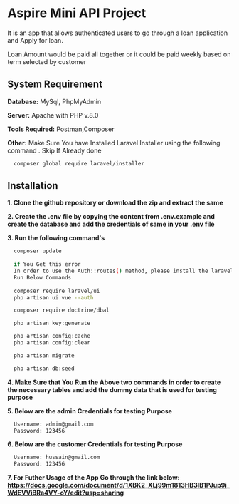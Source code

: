 
# Aspire Mini API Project

It is an app that allows authenticated users to go through a loan application and Apply for loan.

Loan Amount would be paid all together or it could be paid weekly based on term selected by customer



## System Requirement

**Database:** MySql, PhpMyAdmin

**Server:** Apache with PHP v.8.0

**Tools Required:** Postman,Composer

**Other:** Make Sure You have Installed Laravel Installer using the following command
. Skip If Already done

```bash
  composer global require laravel/installer
```




## Installation
**1. Clone the github repository or download the zip and extract the same**

**2. Create the .env file by copying the content from .env.example and create the database and add the credentials of same in your .env file**

**3. Run the following command's**
```bash
  composer update
  
  if You Get this error
  In order to use the Auth::routes() method, please install the laravel/ui package.
  Run Below Commands
  
  composer require laravel/ui
  php artisan ui vue --auth
```
```bash
  composer require doctrine/dbal
```
```bash
  php artisan key:generate
```
```bash
  php artisan config:cache
  php artisan config:clear
```
```bash
  php artisan migrate
```
```bash
  php artisan db:seed
```
**4. Make Sure that You Run the Above two commands in order to create the necessary tables and add the dummy data that is used for testing purpose**

**5. Below are the admin Credentials for testing Purpose**
```bash
  Username: admin@gmail.com
  Password: 123456
```

**6. Below are the customer Credentials for testing Purpose**
```bash
  Username: hussain@gmail.com
  Password: 123456
```


**7. For Futher Usage of the App Go through the link below: https://docs.google.com/document/d/1XBK2_XLj99m1813HB3IB1PJup9i_WdEVViBRa4VY-oY/edit?usp=sharing**
